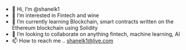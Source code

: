- 👋 Hi, I’m @shanelk1
- 👀 I’m interested in Fintech and wine
- 🌱 I’m currently learning Blockchain, smart contracts written on the Ethereum blockchain using Solidity
- 💞️ I’m looking to collaborate on anything fintech, machine learning, AI
- 📫 How to reach me .. shanelk1@live.com

<!---
shanelk1/shanelk1 is a ✨ special ✨ repository because its `README.md` (this file) appears on your GitHub profile.
You can click the Preview link to take a look at your changes.
--->
